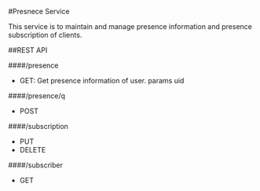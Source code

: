 #Presnece Service

This service is to maintain and manage presence information and presence subscription of clients.

##REST API

####/presence
* GET: Get presence information of user.
		params uid


####/presence/q
* POST

####/subscription
* PUT
* DELETE

####/subscriber
* GET